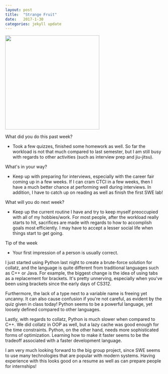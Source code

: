 ```yaml
---
layout: post
title:  "Strange Fruit"
date:   2017-1-30
categories: jekyll update
---
```


<img src="/assets/profpic.JPG" width="300">

What did you do this past week?

- Took a few quizzes, finished some homework as well. So far the workload is not that much compared to last semester, but I am still busy with regards to other activities (such as interview prep and jiu-jitsu). 

What's in your way?

- Keep up with preparing for interviews, especially with the career fair coming up in a few weeks. If I can cram CTCI in a few weeks, then I have a much better chance at performing well during interviews. In addition, I have to catch up on reading as well as finish the first SWE lab! 

What will you do next week?

- Keep up the current routine I have and try to keep myself preoccupied with all of my hobbies/work. For most people, after the workload really starts to hit, sacrifices are made with regards to how to accomplish goals most efficiently. I may have to accept a lesser social life when things start to get going.

Tip of the week

- Your first impression of a person is usually correct. 

I just started using Python last night to create a brute-force solution for collatz, and the language is quite different from traditional languages such as C++ or Java. For example, the biggest change is the idea of using tabs as a replacement for brackets. It's pretty unnerving, especially when you've been using brackets since the early days of CS312. 

Furthermore, the lack of a type next to a variable name is freeing yet uncanny. It can also cause confusion if you're not careful, as evident by the quiz given in class today! Python seems to be a powerful language, yet loosely defined compared to other languages. 

Lastly, with regards to collatz, Python is much slower when compared to C++. We did collatz in OOP as well, but a lazy cache was good enough for the time constraints. Python, on the other hand, needs more sophisticated forms of optimization. Learning how to make it faster seems to be the tradeoff associated with a faster development language. 

I am very much looking forward to the big group project, since SWE seems to use many technologies that are popular with modern systems. Having experience with this looks good on a resume as well as can prepare people for internships!
